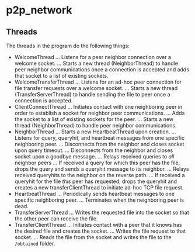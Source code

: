 # p2p_network

## Threads
The threads in the program do the following things:
* WelcomeThread
... Listens for a peer neighbor connection over a welcome socket.
... Starts a new thread (NeighborThread) to handle peer neighbor communications once a connection is accepted and adds that socket to a list of existing sockets.
* WelcomeTransferThread
... Listens for an ad-hoc peer connection for file transfer requests over a welcome socket.
... Starts a new thread (TransferServerThread) to handle sending the file to peer once a connection is accepted.
* ClientConnectThread
... Initiates contact with one neighboring peer in order to establish a socket for neighbor peer communications.
... Adds the socket to a list of existing sockets for the peer.
... Starts a new thread (NeighborThread) to handle peer neighbor communications.
* NeighborThread
... Starts a new HeartbeatThread upon creation.
... Listens for query, queryhit, and heartbeat messages from one specific neighboring peer.
... Disconnects from the neighbor and closes socket upon query timeout.
... Disconnects from the neighbor and closes socket upon a goodbye message.
... Relays received queries to *all* neighbor peers
... If received a query for which this peer has the file, drops the query and sends a queryhit message to its neighbor. 
... Relays received queryhits to the neighbor on the reverse path.
... If received a queryhit for the file *this* peer has requested, drops the queryhit and creates a new transferClientThread to initiate ad-hoc TCP file request.
* HeartbeatThread
... Periodically sends heartbeat messages to one specific neighboring peer.
... Terminates when the neighboring peer is dead.
* TransferServerThread
... Writes the requested file into the socket so that the other peer can receive the file.
* TransferClientThread
... Initiates contact with a peer that it knows has the desired file and creates the socket.
... Writes the file request to that socket.
... Reads the file from the socket and writes the file to the `/obtained` folder.